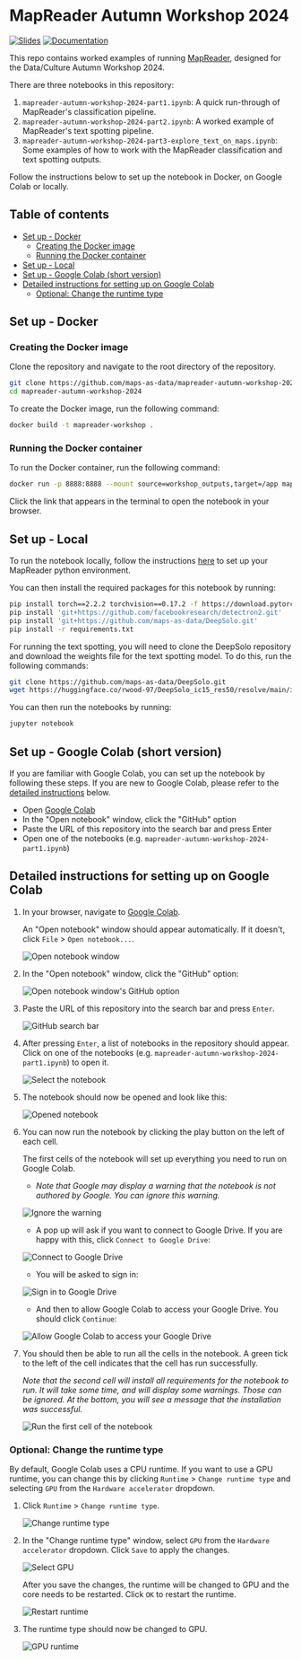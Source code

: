 # MapReader Autumn Workshop 2024

[![Slides](https://img.shields.io/badge/slides-blue)](https://github.com/maps-as-data/mapreader-autumn-workshop-2024/blob/main/slides.pdf)
[![Documentation](https://img.shields.io/badge/documentation-green)](https://mapreader.readthedocs.io/en/latest)

This repo contains worked examples of running [MapReader](https://github.com/maps-as-data/MapReader), designed for the Data/Culture Autumn Workshop 2024.

There are three notebooks in this repository:

1. `mapreader-autumn-workshop-2024-part1.ipynb`: A quick run-through of MapReader's classification pipeline.
2. `mapreader-autumn-workshop-2024-part2.ipynb`: A worked example of MapReader's text spotting pipeline.
3. `mapreader-autumn-workshop-2024-part3-explore_text_on_maps.ipynb`: Some examples of how to work with the MapReader classification and text spotting outputs.

Follow the instructions below to set up the notebook in Docker, on Google Colab or locally.

<h2>Table of contents</h2>

- [Set up - Docker](#set-up---docker)
  - [Creating the Docker image](#creating-the-docker-image)
  - [Running the Docker container](#running-the-docker-container)
- [Set up - Local](#set-up---local)
- [Set up - Google Colab (short version)](#set-up---google-colab-short-version)
- [Detailed instructions for setting up on Google Colab](#detailed-instructions-for-setting-up-on-google-colab)
  - [Optional: Change the runtime type](#optional-change-the-runtime-type)

## Set up - Docker

### Creating the Docker image

Clone the repository and navigate to the root directory of the repository.

```bash
git clone https://github.com/maps-as-data/mapreader-autumn-workshop-2024
cd mapreader-autumn-workshop-2024
```

To create the Docker image, run the following command:

```bash
docker build -t mapreader-workshop .
```

### Running the Docker container

To run the Docker container, run the following command:

```bash
docker run -p 8888:8888 --mount source=workshop_outputs,target=/app mapreader-workshop
```

Click the link that appears in the terminal to open the notebook in your browser.

## Set up - Local

To run the notebook locally, follow the instructions [here](https://mapreader.readthedocs.io/en/latest/getting-started/installation-instructions/index.html) to set up your MapReader python environment.

You can then install the required packages for this notebook by running:

```bash
pip install torch==2.2.2 torchvision==0.17.2 -f https://download.pytorch.org/whl/torch_stable.html
pip install 'git+https://github.com/facebookresearch/detectron2.git'
pip install 'git+https://github.com/maps-as-data/DeepSolo.git'
pip install -r requirements.txt
```

For running the text spotting, you will need to clone the DeepSolo repository and download the weights file for the text spotting model.
To do this, run the following commands:

```bash
git clone https://github.com/maps-as-data/DeepSolo.git
wget https://huggingface.co/rwood-97/DeepSolo_ic15_res50/resolve/main/ic15_res50_finetune_synth-tt-mlt-13-15-textocr.pth
```

You can then run the notebooks by running:

```bash
jupyter notebook
```

## Set up - Google Colab (short version)

If you are familiar with Google Colab, you can set up the notebook by following these steps. If you are new to Google Colab, please refer to the [detailed instructions](#detailed-instructions-for-setting-up-on-google-colab) below.

- Open [Google Colab](https://colab.research.google.com/)
- In the "Open notebook" window, click the "GitHub" option
- Paste the URL of this repository into the search bar and press Enter
- Open one of the notebooks (e.g. `mapreader-autumn-workshop-2024-part1.ipynb`)

## Detailed instructions for setting up on Google Colab

1. In your browser, navigate to [Google Colab](https://colab.research.google.com/).

   An "Open notebook" window should appear automatically. If it doesn't, click `File` > `Open notebook...`.

   ![Open notebook window](images/1-open-notebook.png)

2. In the "Open notebook" window, click the "GitHub" option:

   ![Open notebook window's GitHub option](images/1-open-notebook-github.png)

3. Paste the URL of this repository into the search bar and press `Enter`.

    ![GitHub search bar](images/1-open-notebook-url.png)

4. After pressing `Enter`, a list of notebooks in the repository should appear. Click on one of the notebooks (e.g. `mapreader-autumn-workshop-2024-part1.ipynb`) to open it.

    ![Select the notebook](images/1-open-notebook-link.png)

5. The notebook should now be opened and look like this:

    ![Opened notebook](images/2-notebook-opened.png)

6. You can now run the notebook by clicking the play button on the left of each cell.

    The first cells of the notebook will set up everything you need to run on Google Colab. 

    - _Note that Google may display a warning that the notebook is not authored by Google. You can ignore this warning._

    ![Ignore the warning](images/2-warning.png)

    - A pop up will ask if you want to connect to Google Drive. If you are happy with this, click `Connect to Google Drive`:

    ![Connect to Google Drive](images/2-mount-drive.png)

    - You will be asked to sign in:
    
    ![Sign in to Google Drive](images/2-sign-in-google.png)

    - And then to allow Google Colab to access your Google Drive. You should click `Continue`:

    ![Allow Google Colab to access your Google Drive](images/2-mount-drive-permissions.png)

7. You should then be able to run all the cells in the notebook. A green tick to the left of the cell indicates that the cell has run successfully.

    _Note that the second cell will install all requirements for the notebook to run. It will take some time, and will display some warnings. Those can be ignored. At the bottom, you will see a message that the installation was successful._

    ![Run the first cell of the notebook](images/3-installation-warnings-and-success.png)

### Optional: Change the runtime type

By default, Google Colab uses a CPU runtime. If you want to use a GPU runtime, you can change this by clicking `Runtime` > `Change runtime type` and selecting `GPU` from the `Hardware accelerator` dropdown.

1. Click `Runtime` > `Change runtime type`.

    ![Change runtime type](images/4-connect-to-gpu.png)

2. In the "Change runtime type" window, select `GPU` from the `Hardware accelerator` dropdown. Click `Save` to apply the changes.

    ![Select GPU](images/4-change-runtime-type.png)

    After you save the changes, the runtime will be changed to GPU and the core needs to be restarted. Click `OK` to restart the runtime.

    ![Restart runtime](images/4-disconnect-and-delete-runtime.png)

3. The runtime type should now be changed to GPU.

    ![GPU runtime](images/4-resources-result.png)

